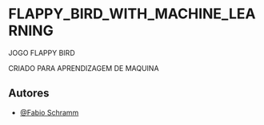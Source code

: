 # FLAPPY_BIRD_WITH_MACHINE_LEARNING

JOGO FLAPPY BIRD

CRIADO PARA APRENDIZAGEM DE MAQUINA

## Autores

- [@Fabio Schramm](https://www.github.com/fabinhoschramm)
